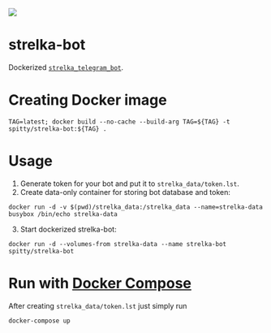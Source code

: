 [![](https://images.microbadger.com/badges/image/spitty/strelka-bot.svg)](https://microbadger.com/images/spitty/strelka-bot)
# strelka-bot

Dockerized [`strelka_telegram_bot`](https://github.com/spitty/strelka_telegram_bot).

# Creating Docker image

```
TAG=latest; docker build --no-cache --build-arg TAG=${TAG} -t spitty/strelka-bot:${TAG} .
```

# Usage

1. Generate token for your bot and put it to `strelka_data/token.lst`.
2. Create data-only container for storing bot database and token:
```
docker run -d -v $(pwd)/strelka_data:/strelka_data --name=strelka-data busybox /bin/echo strelka-data
```
3. Start dockerized strelka-bot:
```
docker run -d --volumes-from strelka-data --name strelka-bot spitty/strelka-bot
```

# Run with [Docker Compose](https://docs.docker.com/compose/)
After creating `strelka_data/token.lst` just simply run

```
docker-compose up
```
